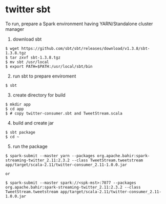 # twitter sbt

To run, prepare a Spark environment having YARN/Standalone cluster manager

1) download sbt

```shell
$ wget https://github.com/sbt/sbt/releases/download/v1.3.8/sbt-1.3.8.tgz
$ tar zxvf sbt-1.3.8.tgz
$ mv sbt /usr/local
$ export PATH=$PATH:/usr/local/sbt/bin
```

2) run sbt to prepare enviroment

```shell
$ sbt
```

3) create directory for build

```shell
$ mkdir app
$ cd app
$ # copy twitter-consumer.sbt and TweetStream.scala
```

4) build and create jar
```shell
$ sbt package
$ cd ~
```

5) run the package

```shell
$ spark-submit --master yarn --packages org.apache.bahir:spark-streaming-twitter_2.11:2.3.2 --class TweetStream.tweetstream app/target/scala-2.11/twitter-consumer_2.11-1.0.0.jar

or 

$ spark-submit --master spark://<spk-mst>:7077 --packages org.apache.bahir:spark-streaming-twitter_2.11:2.3.2 --class TweetStream.tweetstream app/target/scala-2.11/twitter-consumer_2.11-1.0.0.jar
```




